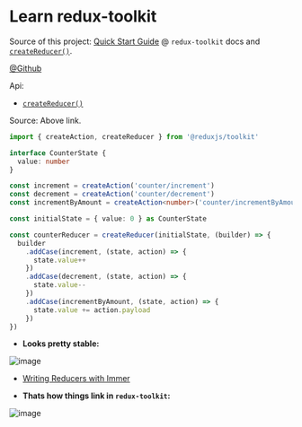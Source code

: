 # Learn redux-toolkit

Source of this project: [Quick Start Guide](https://redux-toolkit.js.org/tutorials/quick-start) @ `redux-toolkit` docs and [`createReducer()`](https://redux-toolkit.js.org/api/createReducer).

[@Github](https://github.com/reduxjs/redux-toolkit)

Api:

- [`createReducer()`](https://redux-toolkit.js.org/api/createReducer)

Source: Above link.

```ts
import { createAction, createReducer } from '@reduxjs/toolkit'

interface CounterState {
  value: number
}

const increment = createAction('counter/increment')
const decrement = createAction('counter/decrement')
const incrementByAmount = createAction<number>('counter/incrementByAmount')

const initialState = { value: 0 } as CounterState

const counterReducer = createReducer(initialState, (builder) => {
  builder
    .addCase(increment, (state, action) => {
      state.value++
    })
    .addCase(decrement, (state, action) => {
      state.value--
    })
    .addCase(incrementByAmount, (state, action) => {
      state.value += action.payload
    })
})
```

- **Looks pretty stable:**

![image](https://user-images.githubusercontent.com/31458531/188593979-7a5b7aa8-4dba-407d-95d6-c1d5869b8cdd.png)

- [Writing Reducers with Immer](https://redux-toolkit.js.org/usage/immer-reducers)


- **Thats how things link in `redux-toolkit`:**

![image](https://user-images.githubusercontent.com/31458531/188605966-dbd8197e-7b5b-47c3-9fd4-5f306dbd997a.png)
